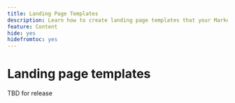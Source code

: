 ```yaml
---
title: Landing Page Templates
description: Learn how to create landing page templates that your Marketing team can use to create new pages to support account journeys and campaigns.
feature: Content
hide: yes
hidefromtoc: yes
---
```

# Landing page templates

TBD for release


